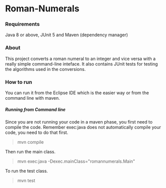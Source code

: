 # Roman-Numerals 

### Requirements

Java 8 or above, JUnit 5 and Maven (dependency manager)

### About

This project converts a roman numeral to an integer and vice versa with a really simple command-line inteface.
It also contains JUnit tests for testing the algorithms used in the conversions.

### How to run

You can run it from the Eclipse IDE which is the easier way or from the command line with maven.

##### Running from Command line

Since you are not running your code in a maven phase, you first need to compile the code. Remember exec:java does not automatically compile your code, you need to do that first.

> mvn compile

Then run the main class.

> mvn exec:java -Dexec.mainClass="romannumerals.Main"

To run the test class.

> mvn test
